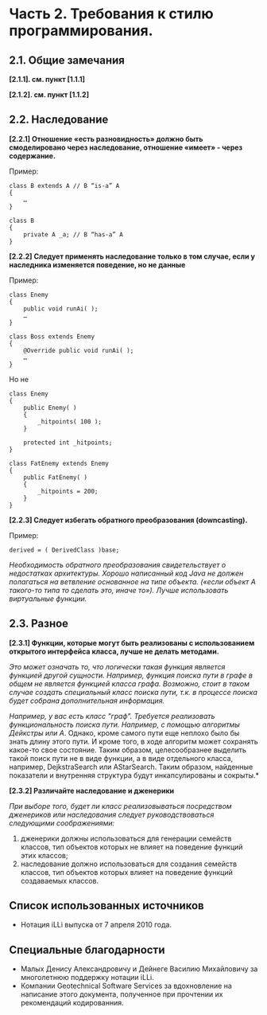 # Часть 2. Требования к стилю программирования. #

## 2.1. Общие замечания #

**[2.1.1]. см. пункт [1.1.1]**

**[2.1.2]. см. пункт [1.1.2]**

## 2.2. Наследование ##

**[2.2.1] Отношение «есть разновидность» должно быть смоделировано через наследование, отношение «имеет» - через содержание.**

Пример:

    class B extends A // B “is-a” A
    {
        …
    }

    class B
    {
    	private A _a; // B “has-a” A
    }
    
**[2.2.2] Следует применять наследование только в том случае, если у наследника изменяется поведение, но не данные**

Пример:

	class Enemy 
	{
		public void runAi( );
		…
	}
	
	class Boss extends Enemy
	{
		@Override public void runAi( );
		…
	}
	
Но не

	class Enemy
	{
		public Enemy( )
		{
			_hitpoints( 100 );
		}
		
		protected int _hitpoints;
	}
	
	class FatEnemy extends Enemy
	{
		public FatEnemy( ) 
		{ 
			_hitpoints = 200; 
		}	
	}

**[2.2.3] Следует избегать обратного преобразования (downcasting).**

Пример:

    derived = ( DerivedClass )base;

*Необходимость обратного преобразования свидетельствует о недостатках архитектуры. Хорошо написанный код Java не должен полагаться на ветвление основанное на типе объекта. («если объект А такого-то типа то сделать это, иначе то»). Лучше использовать виртуальные функции.*

## 2.3. Разное ##

**[2.3.1] Функции, которые могут быть реализованы с использованием открытого интерфейса класса, лучше не делать методами.**

*Это может означать то, что логически такая функция является функцией другой сущности. Например, функция поиска пути в графе в общем не является функцией класса графа. Возможно, стоит в таком случае создать специальный класс поиска пути, т.к. в процессе поиска будет собрана дополнительная информация.*

*Например, у вас есть класс "граф". Требуется реализовать функциональность поиска пути. Например, с помощью алгоритмы Дейкстры или A*. Однако, кроме самого пути еще неплохо было бы знать длину этого пути. И кроме того, в ходе алгоритм может сохранять какое-то свое состояние. Таким образом, целесообразнее выделить такой поиск пути не в виде функции, а в виде отдельного класса, например, DejkstraSearch или AStarSearch. Таким образом, найденные показатели и внутренняя структура будут инкапсулированы и сокрыты.*

**[2.3.2] Различайте наследование и дженерики**

*При выборе того, будет ли класс реализовываться посредством дженериков или наследования следует руководствоваться следующими соображениями:*

1. дженерики должны использоваться для генерации семейств классов, тип объектов которых не влияет на поведение функций этих классов;
2. наследование должно использоваться для создания семейств классов, тип объектов которых влияет на поведение функций создаваемых классов.

## Список использованных источников ##

- Нотация iLLi выпуска от 7 апреля 2010 года.

## Специальные благодарности ##

- Малых Денису Александровичу и Дейнеге Василию Михайловичу за многолетнюю поддержку нотации iLLi.
- Компании Geotechnical Software Services за вдохновление на написание этого документа, полученное при прочтении их рекомендаций кодированния.